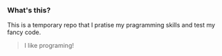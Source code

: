 ### What's this?
This is a temporary repo that I pratise my pragramming skills and test my fancy code.

> I like programing!
